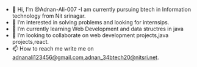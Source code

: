 - 👋 Hi, I’m @Adnan-Ali-007
-I am currently pursuing btech in Information technology from Nit srinagar.
- 👀 I’m interested in solving problems and looking for internsips. 
- 🌱 I’m currently learning Web Development and data structres in java
- 💞️ I’m looking to collaborate on web development projects,java projects,react.
- 📫 How to reach me write me on adnanali123456@gmail.com,adnan_34btech20@nitsri.net.

<!---
Adnan-Ali-007/Adnan-Ali-007 is a ✨ special ✨ repository because its `README.md` (this file) appears on your GitHub profile.
You can click the Preview link to take a look at your changes.
--->
